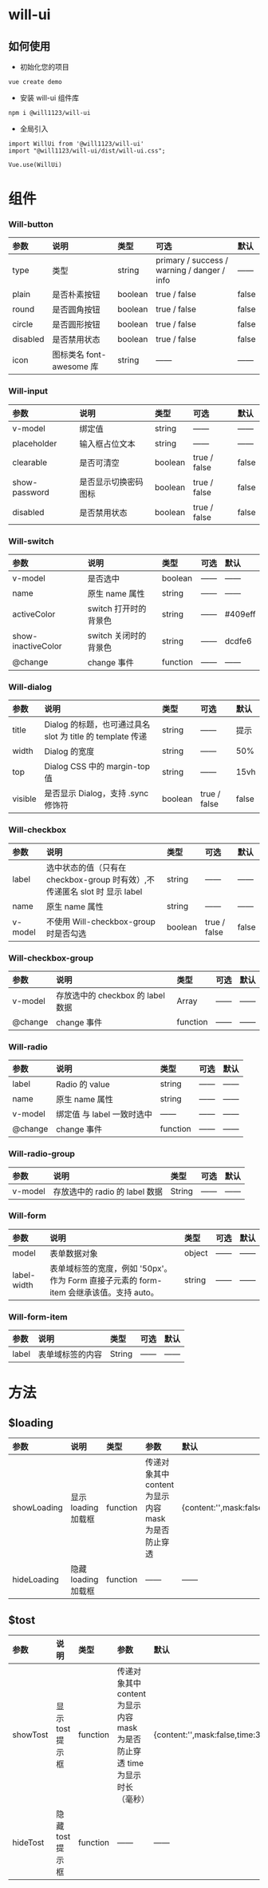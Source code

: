# will-ui

## 如何使用

- 初始化您的项目

```
vue create demo
```

- 安装 will-ui 组件库

```
npm i @will1123/will-ui
```

- 全局引入

```
import WillUi from '@will1123/will-ui'
import "@will1123/will-ui/dist/will-ui.css";

Vue.use(WillUi)
```

# 组件

### Will-button

| 参数     | 说明                     | 类型    | 可选                                        | 默认  |
| :------- | :----------------------- | :------ | :------------------------------------------ | :---- |
| type     | 类型                     | string  | primary / success / warning / danger / info | ——    |
| plain    | 是否朴素按钮             | boolean | true / false                                | false |
| round    | 是否圆角按钮             | boolean | true / false                                | false |
| circle   | 是否圆形按钮             | boolean | true / false                                | false |
| disabled | 是否禁用状态             | boolean | true / false                                | false |
| icon     | 图标类名 font-awesome 库 | string  | ——                                          | ——    |

### Will-input

| 参数          | 说明                 | 类型    | 可选         | 默认  |
| :------------ | :------------------- | :------ | :----------- | :---- |
| v-model       | 绑定值               | string  | ——           | ——    |
| placeholder   | 输入框占位文本       | string  | ——           | ——    |
| clearable     | 是否可清空           | boolean | true / false | false |
| show-password | 是否显示切换密码图标 | boolean | true / false | false |
| disabled      | 是否禁用状态         | boolean | true / false | false |

### Will-switch

| 参数               | 说明                  | 类型     | 可选 | 默认    |
| :----------------- | :-------------------- | :------- | :--- | :------ |
| v-model            | 是否选中              | boolean  | ——   | ——      |
| name               | 原生 name 属性        | string   | ——   | ——      |
| activeColor        | switch 打开时的背景色 | string   | ——   | #409eff |
| show-inactiveColor | switch 关闭时的背景色 | string   | ——   | dcdfe6  |
| @change            | change 事件           | function | ——   | ——      |

### Will-dialog

| 参数    | 说明                                                       | 类型    | 可选         | 默认  |
| :------ | :--------------------------------------------------------- | :------ | :----------- | :---- |
| title   | Dialog 的标题，也可通过具名 slot 为 title 的 template 传递 | string  | ——           | 提示  |
| width   | Dialog 的宽度                                              | string  | ——           | 50%   |
| top     | Dialog CSS 中的 margin-top 值                              | string  | ——           | 15vh  |
| visible | 是否显示 Dialog，支持 .sync 修饰符                         | boolean | true / false | false |

### Will-checkbox

| 参数    | 说明                                                                       | 类型    | 可选         | 默认  |
| :------ | :------------------------------------------------------------------------- | :------ | :----------- | :---- |
| label   | 选中状态的值（只有在 checkbox-group 时有效）,不传递匿名 slot 时 显示 label | string  | ——           | ——    |
| name    | 原生 name 属性                                                             | string  | ——           | ——    |
| v-model | 不使用 Will-checkbox-group 时是否勾选                                      | boolean | true / false | false |

### Will-checkbox-group

| 参数    | 说明                              | 类型     | 可选 | 默认 |
| :------ | :-------------------------------- | :------- | :--- | :--- |
| v-model | 存放选中的 checkbox 的 label 数据 | Array    | ——   | ——   |
| @change | change 事件                       | function | ——   | ——   |

### Will-radio

| 参数    | 说明                       | 类型     | 可选 | 默认 |
| :------ | :------------------------- | :------- | :--- | :--- |
| label   | Radio 的 value             | string   | ——   | ——   |
| name    | 原生 name 属性             | string   | ——   | ——   |
| v-model | 绑定值 与 label 一致时选中 | ——       | ——   | ——   |
| @change | change 事件                | function | ——   | ——   |

### Will-radio-group

| 参数    | 说明                           | 类型   | 可选 | 默认 |
| :------ | :----------------------------- | :----- | :--- | :--- |
| v-model | 存放选中的 radio 的 label 数据 | String | ——   | ——   |

### Will-form

| 参数        | 说明                                                                                    | 类型   | 可选 | 默认 |
| :---------- | :-------------------------------------------------------------------------------------- | :----- | :--- | :--- |
| model       | 表单数据对象                                                                            | object | ——   | ——   |
| label-width | 表单域标签的宽度，例如 '50px'。作为 Form 直接子元素的 form-item 会继承该值。支持 auto。 | string | ——   | ——   |

### Will-form-item

| 参数  | 说明             | 类型   | 可选 | 默认 |
| :---- | :--------------- | :----- | :--- | :--- |
| label | 表单域标签的内容 | String | ——   | ——   |

# 方法

## \$loading

| 参数        | 说明                | 类型     | 参数                                                | 默认                    |
| :---------- | :------------------ | :------- | :-------------------------------------------------- | :---------------------- |
| showLoading | 显示 loading 加载框 | function | 传递对象其中 content 为显示内容 mask 为是否防止穿透 | {content:'',mask:false} |
| hideLoading | 隐藏 loading 加载框 | function | ——                                                  | ——                      |

## \$tost

| 参数     | 说明             | 类型     | 参数                                                                        | 默认                              |
| :------- | :--------------- | :------- | :-------------------------------------------------------------------------- | :-------------------------------- |
| showTost | 显示 tost 提示框 | function | 传递对象其中 content 为显示内容 mask 为是否防止穿透 time 为显示时长（毫秒） | {content:'',mask:false,time:3000} |
| hideTost | 隐藏 tost 提示框 | function | ——                                                                          | ——                                |
